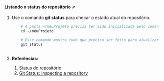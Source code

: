 <!-- markdownlint-disable-next-line -->
#### Listando o status do repositório <a href="listando_o_status_do_repositorio.html" target="_blank" title="Pressione aqui para expandir este documento em nova aba." >  ➚ </a>

1. Use o comando **git status** para checar o estado atual do repositório.

    ```sh
        # A pasta ~/meuProjeto precisa ter sido inicializada pelo comando git init.
        cd ~/meuProjeto

        # Esse comando mostra tudo que precisa ser feito para atualizar o repositório.
        git status
        
    ```

2. **Referências:**
   1. [Status do repositório](https://githowto.com/pt-BR/checking_status)
   2. [Git Status: Inspecting a repository](https://www.atlassian.com/git/tutorials/inspecting-a-repository#:~:text=The%20git%20status%20command%20displays,regarding%20the%20committed%20project%20history.)
